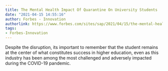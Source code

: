 ```yaml
---
title: The Mental Health Impact Of Quarantine On University Students
date: "2021-04-15 14:55:16"
author: Forbes - Innovation
authorlink: https://www.forbes.com/sites/sap/2021/04/15/the-mental-health-impact-of-quarantine-on-university-students/
tags:
- Forbes-Innovation
---
```

Despite the disruption, its important to remember that the student remains at the center of what constitutes success in higher education, even as this industry has been among the most challenged and adversely impacted during the COVID-19 pandemic.